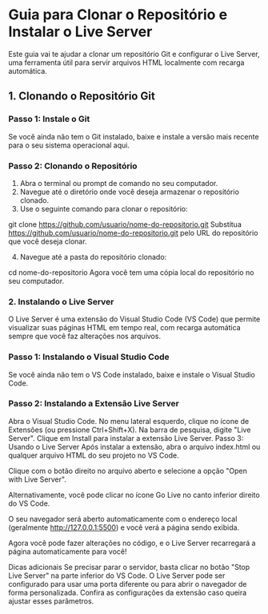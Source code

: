 # Guia para Clonar o Repositório e Instalar o Live Server
Este guia vai te ajudar a clonar um repositório Git e configurar o Live Server, uma ferramenta útil para servir arquivos HTML localmente com recarga automática.

## 1. Clonando o Repositório Git
### Passo 1: Instale o Git
Se você ainda não tem o Git instalado, baixe e instale a versão mais recente para o seu sistema operacional aqui.

### Passo 2: Clonando o Repositório
1. Abra o terminal ou prompt de comando no seu computador.
2. Navegue até o diretório onde você deseja armazenar o repositório clonado.
3. Use o seguinte comando para clonar o repositório:

git clone https://github.com/usuario/nome-do-repositorio.git
Substitua https://github.com/usuario/nome-do-repositorio.git pelo URL do repositório que você deseja clonar.

4. Navegue até a pasta do repositório clonado:

cd nome-do-repositorio
Agora você tem uma cópia local do repositório no seu computador.

### 2. Instalando o Live Server
O Live Server é uma extensão do Visual Studio Code (VS Code) que permite visualizar suas páginas HTML em tempo real, com recarga automática sempre que você faz alterações nos arquivos.

### Passo 1: Instalando o Visual Studio Code
Se você ainda não tem o VS Code instalado, baixe e instale o Visual Studio Code.

### Passo 2: Instalando a Extensão Live Server
Abra o Visual Studio Code.
No menu lateral esquerdo, clique no ícone de Extensões (ou pressione Ctrl+Shift+X).
Na barra de pesquisa, digite "Live Server".
Clique em Install para instalar a extensão Live Server.
Passo 3: Usando o Live Server
Após instalar a extensão, abra o arquivo index.html ou qualquer arquivo HTML do seu projeto no VS Code.

Clique com o botão direito no arquivo aberto e selecione a opção "Open with Live Server".

Alternativamente, você pode clicar no ícone Go Live no canto inferior direito do VS Code.

O seu navegador será aberto automaticamente com o endereço local (geralmente http://127.0.0.1:5500) e você verá a página sendo exibida.

Agora você pode fazer alterações no código, e o Live Server recarregará a página automaticamente para você!

Dicas adicionais
Se precisar parar o servidor, basta clicar no botão "Stop Live Server" na parte inferior do VS Code.
O Live Server pode ser configurado para usar uma porta diferente ou para abrir o navegador de forma personalizada. Confira as configurações da extensão caso queira ajustar esses parâmetros.

